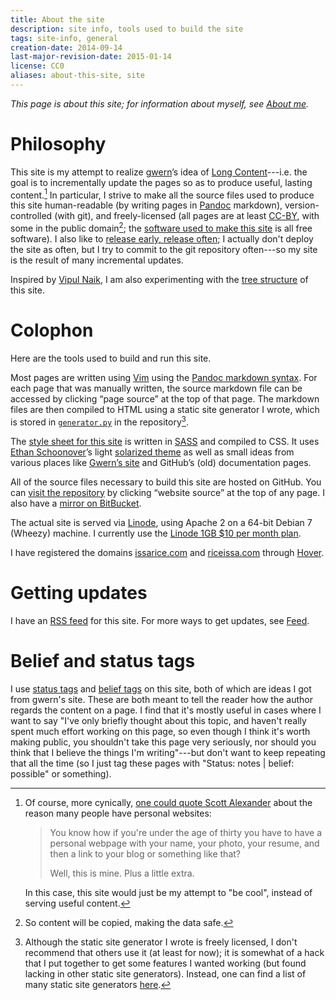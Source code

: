```yaml
---
title: About the site
description: site info, tools used to build the site
tags: site-info, general
creation-date: 2014-09-14
last-major-revision-date: 2015-01-14
license: CC0
aliases: about-this-site, site
---
```


*This page is about this site; for information about myself, see [About me]().*

# Philosophy

This site is my attempt to realize [gwern]’s idea of [Long
Content]()---i.e. the goal is to incrementally update the pages so as to
produce useful, lasting content.[^cy] In particular, I strive to make
all the source files used to produce this site human-readable (by
writing pages in [Pandoc] markdown), version-controlled (with git), and
freely-licensed (all pages are at least [CC-BY], with some in the public
domain[^copy]; the [software used to make this site](#colophon) is all
free software).  I also like to [release early, release often][rero]; I
actually don't deploy the site as often, but I try to commit to the git
repository often---so my site is the result of many incremental updates.

[gwern]: http://gwern.net
[cc-by]: https://creativecommons.org/licenses/by/4.0/
[pandoc]: http://johnmacfarlane.net/pandoc/
[rero]: https://en.wikipedia.org/wiki/Release_early,_release_often

[^cy]: Of course, more cynically, [one could quote Scott Alexander](https://web.archive.org/web/20130118212124/http://raikoth.net/) about the reason many people have personal websites:

    > You know how if you're under the age of thirty you have to have a
    > personal webpage with your name, your photo, your resume, and then
    > a link to your blog or something like that?
    >
    > Well, this is mine. Plus a little extra.

    In this case, this site would just be my attempt to "be cool",
    instead of serving useful content.

[^copy]: So content will be copied, making the data safe.

Inspired by [Vipul Naik](http://vipulnaik.com), I am also experimenting with the [tree structure](./using-a-tree-structure-for-websites) of this site.


# Colophon

Here are the tools used to build and run this site.

Most pages are written using [Vim](http://www.vim.org/) using the [Pandoc markdown syntax](http://johnmacfarlane.net/pandoc/README.html#pandocs-markdown).
For each page that was manually written, the source markdown file can be accessed by clicking “page source” at the top of that page.
The markdown files are then compiled to HTML using a static site generator I wrote, which is stored in [`generator.py`](https://github.com/riceissa/riceissa.com/blob/master/generator.py) in the repository[^ssglist].

The [style sheet for this site](https://github.com/riceissa/issarice.com/blob/master/css/minimal.scss) is written in [SASS](http://sass-lang.com/) and compiled to CSS.
It uses [Ethan Schoonover](http://ethanschoonover.com/)’s light [solarized theme](http://ethanschoonover.com/solarized) as well as small ideas from various places like [Gwern’s site](http://www.gwern.net/About#tools) and GitHub’s (old) documentation pages.

All of the source files necessary to build this site are hosted on GitHub.
You can [visit the repository](https://github.com/riceissa/riceissa.com) by clicking “website source” at the top of any page.
I also have a [mirror on BitBucket](https://bitbucket.org/riceissa/issarice.com/).

The actual site is served via [Linode](https://www.linode.com/), using Apache 2 on a 64-bit Debian 7 (Wheezy) machine.
I currently use the [Linode 1GB \$10 per month plan](https://www.linode.com/pricing).

I have registered the domains [issarice.com](http://issarice.com) and [riceissa.com](http://riceissa.com) through [Hover](https://www.hover.com/).

[^ssglist]: Although the static site generator I wrote is freely licensed, I don't recommend that others use it (at least for now); it is somewhat of a hack that I put together to get some features I wanted working (but found lacking in other static site generators).
Instead, one can find a list of many static site generators [here](http://staticsitegenerators.net/).

# Getting updates

I have an [RSS feed](http://issarice.com/feed.xml) for this site.
For more ways to get updates, see [Feed]().

# Belief and status tags

I use [status tags]() and [belief tags]() on this site, both of which
are ideas I got from gwern's site. These are both meant to tell the
reader how the author regards the content on a page. I find that it's
mostly useful in cases where I want to say "I've only briefly thought
about this topic, and haven't really spent much effort working on this
page, so even though I think it's worth making public, you shouldn't
take this page very seriously, nor should you think that I believe the
things I'm writing"---but don't want to keep repeating that all the time
(so I just tag these pages with "Status: notes | belief: possible" or
something).
